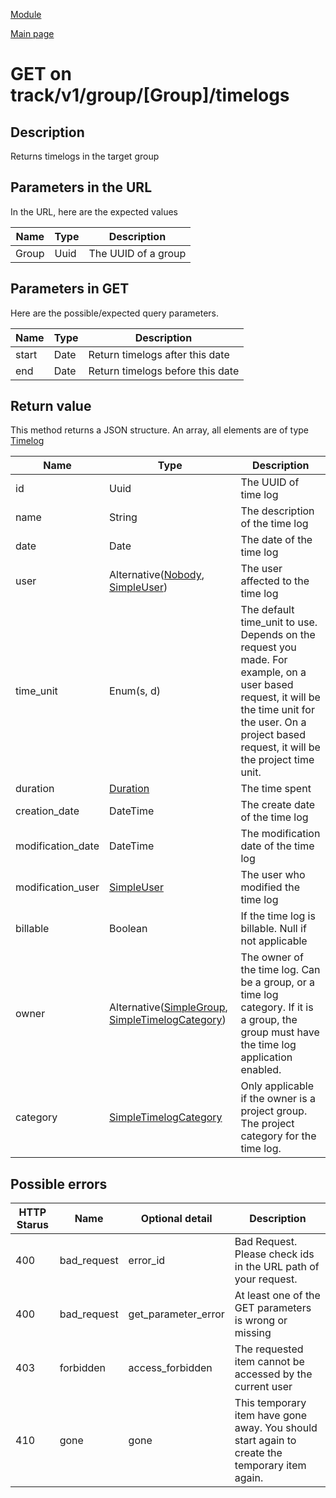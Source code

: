 
[Module](./README.md)

[Main page](../README.md)


# GET on track/v1/group/[Group]/timelogs

## Description


Returns timelogs in the target group



## Parameters in the URL

In the URL, here are the expected values

Name   | Type    | Description
-------|---------|------------
Group | Uuid | The UUID of a group





## Parameters in GET

Here are the possible/expected query parameters.

Name    |  Type   |  Description 
--------|---------|--------------
start | Date | Return timelogs after this date
end | Date | Return timelogs before this date






## Return value


This method returns a JSON structure. An array, all elements are of type [Timelog](../types/Timelog.md) 

Name   |  Type   |  Description
-------|---------|-------------
id | Uuid | The UUID of time log
name | String | The description of the time log
date | Date | The date of the time log
user | Alternative([Nobody](../types/Nobody.md), [SimpleUser](../types/SimpleUser.md)) | The user affected to the time log
time_unit | Enum(s, d) | The default time_unit to use. Depends on the request you made. For example, on a user based request, it will be the time unit for the user. On a project based request, it will be the project time unit.
duration | [Duration](../types/Duration.md) | The time spent
creation_date | DateTime | The create date of the time log
modification_date | DateTime | The modification date of the time log
modification_user | [SimpleUser](../types/SimpleUser.md) | The user who modified the time log
billable | Boolean | If the time log is billable. Null if not applicable
owner | Alternative([SimpleGroup](../types/SimpleGroup.md), [SimpleTimelogCategory](../types/SimpleTimelogCategory.md)) | The owner of the time log. Can be a group, or a time log category. If it is a group, the group must have the time log application enabled.
category | [SimpleTimelogCategory](../types/SimpleTimelogCategory.md) | Only applicable if the owner is a project group. The project category for the time log.






## Possible errors


HTTP Starus | Name   | Optional detail   | Description  
------------|--------|-------------------|------------
400 | bad_request | error_id | Bad Request. Please check ids in the URL path of your request.	
400 | bad_request | get_parameter_error | At least one of the GET parameters is wrong or missing	
403 | forbidden | access_forbidden | The requested item cannot be accessed by the current user	
410 | gone | gone | This temporary item have gone away. You should start again to create the temporary item again.	



